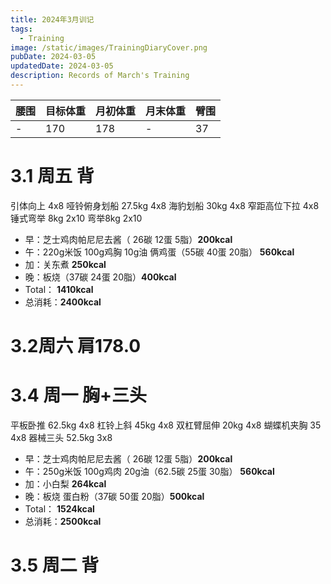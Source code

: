 ```yaml
---
title: 2024年3月训记
tags:
  - Training
image: /static/images/TrainingDiaryCover.png
pubDate: 2024-03-05
updatedDate: 2024-03-05
description: Records of March's Training
---
```


| 腰围 | 目标体重 | 月初体重 | 月末体重 | 臂围 |
| ---- | -------- | -------- | -------- | ---- |
| -    | 170      | 178      | -    | 37   |
# 3.1 周五 背
引体向上 4x8
哑铃俯身划船 27.5kg 4x8
海豹划船 30kg 4x8
窄距高位下拉 4x8
锤式弯举 8kg 2x10 弯举8kg 2x10
- 早：芝士鸡肉帕尼尼去酱（ 26碳 12蛋 5脂）**200kcal**
- 午：220g米饭 100g鸡胸 10g油 俩鸡蛋（55碳 40蛋 20脂） **560kcal**
- 加：关东煮  **250kcal**
- 晚：板烧（37碳 24蛋 20脂）**400kcal**
- Total： **1410kcal**
- 总消耗：**2400kcal**

# 3.2周六 肩178.0

# 3.4 周一 胸+三头
平板卧推 62.5kg 4x8
杠铃上斜 45kg 4x8
双杠臂屈伸 20kg 4x8
蝴蝶机夹胸 35 4x8
器械三头 52.5kg 3x8
- 早：芝士鸡肉帕尼尼去酱（ 26碳 12蛋 5脂）**200kcal**
- 午：250g米饭 100g鸡肉 20g油（62.5碳 25蛋 30脂） **560kcal**
- 加：小白梨  **264kcal**
- 晚：板烧 蛋白粉（37碳 50蛋 20脂）**500kcal**
- Total： **1524kcal**
- 总消耗：**2500kcal**
# 3.5 周二 背



